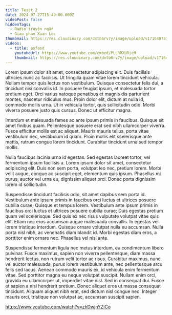 ```yaml
---
title: Tesst 2
date: 2024-07-27T15:40:00.000Z
videoPost: false
hiddenTags:
  - Radio truyện ngắn
  - Giao phan Xuan Loc
thumbnail: https://res.cloudinary.com/dxtb6rv7y/image/upload/v1716407578/cld-sample-3.jpg
videos:
  - title: asfasd
    youtubeUrl: https://www.youtube.com/embed/PLLRRXURicM
    thumbnail: https://res.cloudinary.com/dxtb6rv7y/image/upload/v1716407578/cld-sample-4.jpg
---
```

Lorem ipsum dolor sit amet, consectetur adipiscing elit. Duis facilisis ultricies nunc ac facilisis. Ut fringilla quam vitae lorem tincidunt vehicula. Nullam tempor quis lectus non vestibulum. Quisque consectetur felis dui, a tincidunt nisi convallis id. In posuere feugiat ipsum, et malesuada tortor pretium eget. Orci varius natoque penatibus et magnis dis parturient montes, nascetur ridiculus mus. Proin dolor elit, dictum at nulla id, commodo mollis urna. Ut in vehicula tortor, quis sollicitudin odio. Morbi viverra posuere justo quis cursus. Donec ut efficitur magna.

Interdum et malesuada fames ac ante ipsum primis in faucibus. Quisque sit amet finibus quam. Pellentesque posuere erat sed nibh ullamcorper viverra. Fusce efficitur mollis est ac aliquet. Mauris mauris tellus, porta vitae vestibulum nec, vestibulum id quam. Proin mollis elit scelerisque ante mattis, rutrum congue lorem tincidunt. Curabitur tincidunt urna sed tempor mollis.

Nulla faucibus lacinia urna id egestas. Sed egestas laoreet tortor, vel fermentum ipsum facilisis a. Lorem ipsum dolor sit amet, consectetur adipiscing elit. Duis non sem porta, volutpat leo nec, pretium lorem. Morbi velit augue, congue ac suscipit eget, elementum quis ipsum. Phasellus mi purus, auctor vel urna eu, dignissim aliquet orci. Donec porta dignissim lorem id sollicitudin.

Suspendisse tincidunt facilisis odio, sit amet dapibus sem porta id. Vestibulum ante ipsum primis in faucibus orci luctus et ultrices posuere cubilia curae; Quisque et tempus lorem. Vestibulum ante ipsum primis in faucibus orci luctus et ultrices posuere cubilia curae; Duis egestas pretium quam vel scelerisque. Sed quis ex nec risus vulputate volutpat vitae quis elit. Etiam nec eros accumsan augue malesuada convallis. In egestas vel lorem tristique interdum. Quisque ornare volutpat nulla eu accumsan. Nulla porta nisl nibh, ac venenatis diam blandit id. Morbi egestas diam eros, a porttitor enim ornare nec. Phasellus vel nisl ante.

Suspendisse fermentum ligula nec metus interdum, eu condimentum libero pulvinar. Fusce maximus, sapien non viverra pellentesque, diam massa hendrerit lectus, non rutrum velit tortor ac risus. Curabitur maximus, nunc vel auctor malesuada, purus lorem vestibulum ante, nec pellentesque arcu felis sed lacus. Aenean commodo mauris ex, id vehicula enim fermentum vitae. Sed porttitor magna eu neque volutpat suscipit. Nullam enim orci, gravida eu ullamcorper ut, imperdiet vitae nisl. Sed in consequat dui. Fusce et sapien a nisi hendrerit pretium. Donec aliquet eros ut massa consequat tincidunt. Aliquam aliquet nibh erat, sed dictum nisl congue nec. Integer mauris orci, tristique non volutpat ac, accumsan suscipit sapien.

https://www.youtube.com/watch?v=zhDwjnYZiCo
